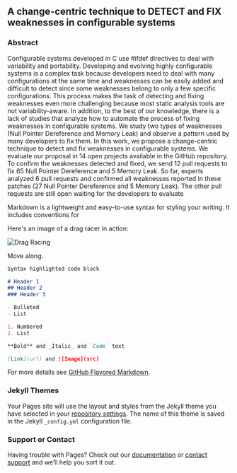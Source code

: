 ## A change-centric technique to DETECT and FIX weaknesses in configurable systems

### Abstract

Configurable systems developed in C use #ifdef directives to deal with variability and portability. Developing and evolving highly configurable systems is a complex task because developers need to deal with many configurations at the same time and weaknesses can be easily added and difficult to detect since some weaknesses belong to only a few specific configurations. This process makes the task of detecting and fixing weaknesses even more challenging because most static analysis tools are not variability-aware. In addition, to the best of our knowledge, there is a lack of studies that analyze how to automate the process of fixing weaknesses in configurable systems. We study two types of weaknesses (Null Pointer Dereference and Memory Leak) and observe a pattern used by many developers to fix them. In this work, we propose a change-centric technique to detect and fix weaknesses in configurable systems. We evaluate our proposal in 14 open projects available in the GitHub repository. To confirm the weaknesses detected and fixed, we send 12 pull requests to fix 65 Null Pointer Dereference and 5 Memory Leak. So far, experts analyzed 6 pull requests and confirmed all weaknesses reported in these patches (27 Null Pointer Dereference and 5 Memory Leak). The other pull requests are still open waiting for the developers to evaluate

Markdown is a lightweight and easy-to-use syntax for styling your writing. It includes conventions for

Here's an image of a drag racer in action:

![Drag Racing](technique.jpg)

Move along.


```markdown
Syntax highlighted code block

# Header 1
## Header 2
### Header 3

- Bulleted
- List

1. Numbered
2. List

**Bold** and _Italic_ and `Code` text

[Link](url) and ![Image](src)
```

For more details see [GitHub Flavored Markdown](https://guides.github.com/features/mastering-markdown/).

### Jekyll Themes

Your Pages site will use the layout and styles from the Jekyll theme you have selected in your [repository settings](https://github.com/scienceweaknesses/scienceweaknesses.github.io/settings/pages). The name of this theme is saved in the Jekyll `_config.yml` configuration file.

### Support or Contact

Having trouble with Pages? Check out our [documentation](https://docs.github.com/categories/github-pages-basics/) or [contact support](https://support.github.com/contact) and we’ll help you sort it out.
